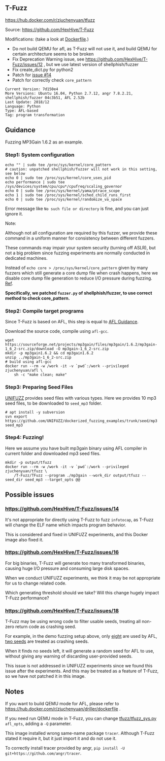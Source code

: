 ## T-Fuzz

https://hub.docker.com/r/zjuchenyuan/tfuzz

Source: https://github.com/HexHive/T-Fuzz

Modifications: (take a look at [Dockerfile](https://hub.docker.com/r/zjuchenyuan/tfuzz/dockerfile).)

- Do not build QEMU for afl, as T-Fuzz will not use it, and build QEMU for certain architecture seems to be broken
- Fix Deprecation Warning issue, see https://github.com/HexHive/T-Fuzz/issues/12 , but we use latest version of shellphish/fuzzer
- Fix create_dict.py for python2
- Patch for [issue #14](https://github.com/HexHive/T-Fuzz/issues/14)
- Patch for correctly check `core_pattern`

```
Current Version: 7d150e4
More Versions: Ubuntu 16.04, Python 2.7.12, angr 7.8.2.21, shellphish/fuzzer 04c3b51, AFL 2.52b
Last Update: 2018/12
Language: Python
Type: AFL-based
Tag: program transformation
```

## Guidance

Fuzzing MP3Gain 1.6.2 as an example.

### Step1: System configuration

```
echo "" | sudo tee /proc/sys/kernel/core_pattern
# caution: unpatched shellphish/fuzzer will not work in this setting, see below
echo 0 | sudo tee /proc/sys/kernel/core_uses_pid
echo performance | sudo tee /sys/devices/system/cpu/cpu*/cpufreq/scaling_governor
echo 0 | sudo tee /proc/sys/kernel/yama/ptrace_scope
echo 1 | sudo tee /proc/sys/kernel/sched_child_runs_first
echo 0 | sudo tee /proc/sys/kernel/randomize_va_space
```

Error message like `No such file or directory` is fine, and you can just ignore it.

Note: 

Although not all configuration are required by this fuzzer, we provide these command in a uniform manner for consistency between different fuzzers. 

These commands may impair your system security (turning off ASLR), but not a big problem since fuzzing experiments are normally conducted in dedicated machines.

Instead of `echo core > /proc/sys/kernel/core_pattern` given by many fuzzers which still generate a core dump file when crash happens, 
here we disable core dump file generation to reduce I/O pressure during fuzzing. [Ref](http://man7.org/linux/man-pages/man5/core.5.html).

**Specifically, we patched `fuzzer.py` of shellphish/fuzzer, to use correct method to check core_pattern.**

### Step2: Compile target programs

Since T-Fuzz is based on AFL, this step is equal to [AFL Guidance](https://hub.docker.com/r/zjuchenyuan/afl).

Download the source code, compile using `afl-gcc`.

```
wget https://sourceforge.net/projects/mp3gain/files/mp3gain/1.6.2/mp3gain-1_6_2-src.zip/download -O mp3gain-1_6_2-src.zip
mkdir -p mp3gain1.6.2 && cd mp3gain1.6.2
unzip ../mp3gain-1_6_2-src.zip
# build using afl-gcc
docker run --rm -w /work -it -v `pwd`:/work --privileged zjuchenyuan/afl \
    sh -c "make clean; make"
```

### Step3: Preparing Seed Files

[UNIFUZZ](https://github.com/UNIFUZZ/seeds) provides seed files with various types. Here we provides 10 mp3 seed files, to be downloaded to `seed_mp3` folder.

```
# apt install -y subversion
svn export https://github.com/UNIFUZZ/dockerized_fuzzing_examples/trunk/seed/mp3 seed_mp3
```

### Step4: Fuzzing!

Here we assume you have built mp3gain binary using AFL compiler in current folder and downloaded mp3 seed files.

```
mkdir -p output/tfuzz
docker run --rm -w /work -it -v `pwd`:/work --privileged zjuchenyuan/tfuzz \
    /T-Fuzz/TFuzz --program ./mp3gain --work_dir output/tfuzz --seed_dir seed_mp3 --target_opts @@
```

## Possible issues

### https://github.com/HexHive/T-Fuzz/issues/14

It's not appropriate for directly using T-Fuzz to fuzz `infotocap`, as T-Fuzz will change the ELF name which impacts program behavior.

This is considered and fixed in UNIFUZZ experiments, and this Docker image also fixed it.

### https://github.com/HexHive/T-Fuzz/issues/16

For big binaries, T-Fuzz will generate too many transformed binaries, causing huge I/O pressure and consuming large disk spaces.

When we conduct UNIFUZZ experiments, we think it may be not appropriate for us to change related code. 

Which generating threshold should we take? Will this change hugely impact T-Fuzz performance?

### https://github.com/HexHive/T-Fuzz/issues/18

T-Fuzz may be using wrong code to filter usable seeds, treating all non-zero return code as crashing seed.

For example, in the demo fuzzing setup above, only [eight](https://github.com/UNIFUZZ/dockerized_fuzzing_examples/tree/master/output/tfuzz/fuzzing_mp3gain_tfuzz/mp3gain_tfuzz/input) are used by AFL, [two seeds](https://github.com/UNIFUZZ/dockerized_fuzzing_examples/tree/master/output/tfuzz/fuzzing_mp3gain_tfuzz/mp3gain_tfuzz/crashing_seeds) are treated as crashing seeds.

When it finds no seeds left, it will generate a random seed for AFL to use, without giving any warning of discarding user-provided seeds.

This issue is not addressed in UNIFUZZ experiments since we found this issue after the experiments. 
And this may be treated as a feature of T-Fuzz, so we have not patched it in this image.

## Notes

If you want to build QEMU mode for AFL, please refer to https://hub.docker.com/r/zjuchenyuan/driller/dockerfile .

If you need run QEMU mode in T-Fuzz, you can change [tfuzz/tfuzz_sys.py](https://github.com/HexHive/T-Fuzz/blob/master/tfuzz/tfuzz_sys.py) `afl_opts`, adding a `-Q` parameter.

This image installed wrong same-name package `tracer`. Although T-Fuzz stated it require it, but it just import it and do not use it.

To correctly install tracer provided by angr, `pip install -U git+https://github.com/angr/tracer`.